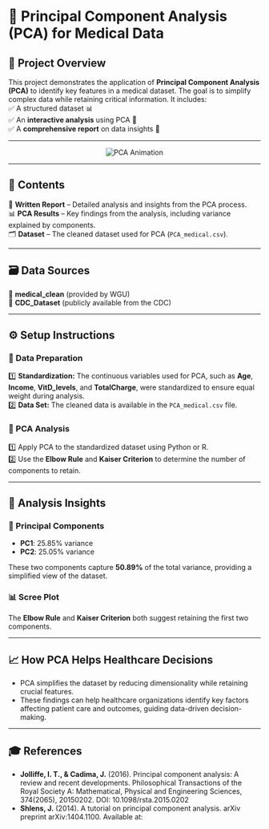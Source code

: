 # 🔬 Principal Component Analysis (PCA) for Medical Data

## 📌 Project Overview  
This project demonstrates the application of **Principal Component Analysis (PCA)** to identify key features in a medical dataset. The goal is to simplify complex data while retaining critical information. It includes:  
✅ A structured dataset 📊  
✅ An **interactive analysis** using PCA 🧠  
✅ A **comprehensive report** on data insights 📝  

---

<p align="center">
  <img src="https://miro.medium.com/v2/resize:fit:828/1*uSQooRdyLd2aZsadN9Sb0w.gif" alt="PCA Animation">
</p>

---

## 📂 Contents  
📄 **Written Report** – Detailed analysis and insights from the PCA process.  
📊 **PCA Results** – Key findings from the analysis, including variance explained by components.  
🗂️ **Dataset** – The cleaned dataset used for PCA (`PCA_medical.csv`).  

---

## 🗃️ Data Sources  
📌 **medical_clean** (provided by WGU)  
📌 **CDC_Dataset** (publicly available from the CDC)  

---

## ⚙️ Setup Instructions  

### 🧹 Data Preparation  
1️⃣ **Standardization:** The continuous variables used for PCA, such as **Age**, **Income**, **VitD_levels**, and **TotalCharge**, were standardized to ensure equal weight during analysis.  
2️⃣ **Data Set:** The cleaned data is available in the `PCA_medical.csv` file.

### 🔬 PCA Analysis  
1️⃣ Apply PCA to the standardized dataset using Python or R.  
2️⃣ Use the **Elbow Rule** and **Kaiser Criterion** to determine the number of components to retain.  

---

## 🎯 Analysis Insights  

### 🧮 Principal Components  
- **PC1**: 25.85% variance  
- **PC2**: 25.05% variance  

These two components capture **50.89%** of the total variance, providing a simplified view of the dataset.

### 📊 Scree Plot  
The **Elbow Rule** and **Kaiser Criterion** both suggest retaining the first two components.

---

## 📈 How PCA Helps Healthcare Decisions  
- PCA simplifies the dataset by reducing dimensionality while retaining crucial features.
- These findings can help healthcare organizations identify key factors affecting patient care and outcomes, guiding data-driven decision-making.

---

## 🎓 References  
- **Jolliffe, I. T., & Cadima, J.** (2016). Principal component analysis: A review and recent developments. Philosophical Transactions of the Royal Society A: Mathematical, Physical and Engineering Sciences, 374(2065), 20150202. DOI: 10.1098/rsta.2015.0202  
- **Shlens, J.** (2014). A tutorial on principal component analysis. arXiv preprint arXiv:1404.1100. Available at:

